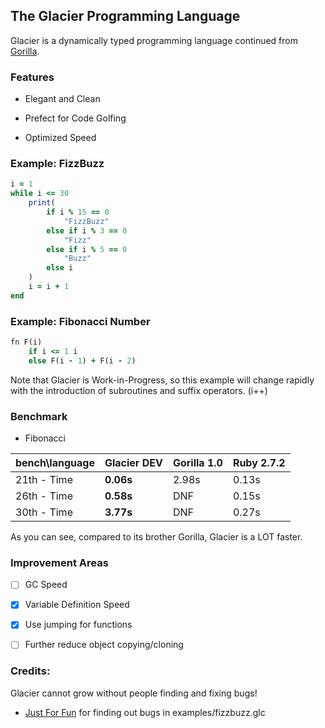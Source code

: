 ## The Glacier Programming Language

Glacier is a dynamically typed programming language continued from [Gorilla](https://github.com/SnowballSH/Gorilla).

### Features

- Elegant and Clean

- Prefect for Code Golfing

- Optimized Speed

### Example: FizzBuzz

```ruby
i = 1
while i <= 30
    print(
        if i % 15 == 0
            "FizzBuzz"
        else if i % 3 == 0
            "Fizz"
        else if i % 5 == 0
            "Buzz"
        else i
    )
    i = i + 1
end
```

### Example: Fibonacci Number

```ruby
fn F(i)
    if i <= 1 i
    else F(i - 1) + F(i - 2)
```

Note that Glacier is Work-in-Progress, so this example will change rapidly with the introduction of subroutines and
suffix operators. (i++)

### Benchmark

- Fibonacci

| bench\language | **Glacier DEV** | Gorilla 1.0 | Ruby 2.7.2 |
|----------------|-----------------|-------------|------------|
| 21th - Time    | **0.06s**       | 2.98s       | 0.13s      |
| 26th - Time    | **0.58s**       | DNF         | 0.15s      |
| 30th - Time    | **3.77s**       | DNF         | 0.27s      |

As you can see, compared to its brother Gorilla, Glacier is a LOT faster.

### Improvement Areas

- [ ] GC Speed

- [x] Variable Definition Speed

- [x] Use jumping for functions

- [ ] Further reduce object copying/cloning

### Credits:

Glacier cannot grow without people finding and fixing bugs!

- [Just For Fun](https://github.com/techguy940) for finding out bugs in examples/fizzbuzz.glc

